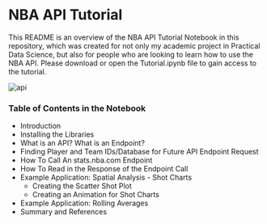 # NBA API Tutorial

This README is an overview of the NBA API Tutorial Notebook in this repository, which was created for not only my academic project in Practical Data Science, but also for people who are looking to learn how to use the NBA API. Please download or open the Tutorial.ipynb file to gain access to the tutorial.

![api](https://user-images.githubusercontent.com/65103724/136407672-7bf6f56f-dc29-49d4-8d1f-d3ddf9c9d28a.png)

### Table of Contents in the Notebook
- Introduction
- Installing the Libraries
- What is an API? What is an Endpoint?
- Finding Player and Team IDs/Database for Future API Endpoint Request
- How To Call An stats.nba.com Endpoint
- How To Read in the Response of the Endpoint Call 
- Example Application: Spatial Analysis - Shot Charts 
  - Creating the Scatter Shot Plot
  - Creating an Animation for Shot Charts
- Example Application: Rolling Averages
- Summary and References


